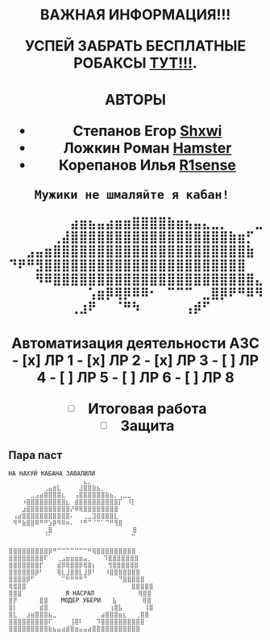 <h1 align="center">ВАЖНАЯ ИНФОРМАЦИЯ!!!<a> 

УСПЕЙ ЗАБРАТЬ БЕСПЛАТНЫЕ РОБАКСЫ [ТУТ!!!](https://www.youtube.com/watch?v=dQw4w9WgXcQ ).

<h1 align="center">АВТОРЫ</a> 

- Степанов Егор [Shxwi](https://steamcommunity.com/id/Shxwii/ )
- Ложкин Роман [Hamster](https://steamcommunity.com/id/roman_pampirs/ )
- Корепанов Илья [R1sense](https://steamcommunity.com/id/r1sense/ )
```
Мужики не шмаляйте я кабан! 
⠀⠀⠀⠀⠀⠀⠀⠀⠀⠀⠀⠀⠀⠀⠀⠀⠀⠀⠀⠀⠀⠀⠀⠀⠀⠀⠀⠀⠀⠀ 
⠀⠀⠀⠀⠀⠀⠀⣴⣶⣦⣤⣴⣶⣶⣿⣿⣿⣿⣷⣶⣦⣤⣄⣀⡀⠀⠀⠀⣀⡀ 
⠀⠀⠀⠀⠀⢀⣼⣿⣿⣿⣿⣿⣿⣿⣿⣿⣿⣿⣿⣿⣿⣿⣿⣿⣿⣷⣶⡋⠀⠀ 
⠀⠀⣠⣤⣶⣿⣿⣿⣿⣿⣿⣿⣿⣿⣿⣿⣿⣿⣿⣿⣿⣿⣿⣿⣿⣿⣿⣷⠀⠀ 
⠙⠟⠛⣻⣿⣿⣿⣿⣿⣿⣿⣿⣿⣿⣿⣿⣿⣿⣿⣿⣿⣿⣿⣿⣿⣿⣿⠀⠀ 
⠀⠀⠀⠻⠿⣿⣿⣿⣿⣿⣿⣿⣿⣿⣿⣿⣿⣿⣿⣿⣿⣿⣿⣿⣿⣿⣿⣿⣄⡀ 
⠀⠀⠀⠀⠀⠀⠀⠀⠀⢡⣶⡿⢿⡿⠿⠿⠂⠀⠉⠉⠉⠀⣀⣿⡿⠟⠛⠿⠻⠇ 
⠀⠀⠀⠀⠀⠀⠀⢀⣰⠟⠀⠀⠈⠛⠳⠀⠀⠀⠀⠀⢠⡾⠋⠀⠀⠀⠀⠀⠀⠀⠀    
```

<h1 align="center">Автоматизация деятельности АЗС</a> 
- [x] ЛР 1
- [x] ЛР 2
- [x] ЛР 3
- [ ] ЛР 4
- [ ] ЛР 5
- [ ] ЛР 6
- [ ] ЛР 8

- [ ] Итоговая работа
- [ ] Защита

## Пара паст
```
НА НАХУЙ КАБАНА ЗАВАЛИЛИ
⠀⠀⠀⠀⠀⠀⠀⠀⠀⠀⠀⠀⠀⠀⠀⠀⠀⣄⡀⠀⠀⠀⠀⠀⠀⠀⠀⠀⠀⠀
⠀⠀⠀⠀⠀⠀⠀⠀⢀⣤⣶⣇⠀⠀⠀⠀⣸⣿⣿⣷⣦⡀⠀⠀⠀⠀⠀⠀⠀⠀ 
⠀⠀⠀⠀⠀⣀⣠⣴⣿⣿⣿⣿⣆⠀⠀⢠⣿⣿⣿⣿⣿⣿⣷⣦⡀⢀⣀⣀⠀
⠀⠀⠀⠰⣿⣿⣿⣿⣿⣿⣿⣿⣿⣆⠀⣾⣿⣿⣿⣿⣿⣿⣿⣿⣿⡏⠀⠸⡇
⠀⠀⠀⣰⣿⣿⣿⣿⣿⣿⣿⣿⣿⣿⡜⠿⢿⣿⣿⣿⣿⣿⣿⣿⣿⠀⠀⠀⠀⠀
⠀⢠⣴⣿⣿⣿⣿⣿⣿⣿⣿⣿⣿⣿⠄⠀⠀⢀⣀⣹⣿⣿⣿⣿⣇⠀⠀⠀⠀
⠀⠻⠛⣷⣿⣿⠿⠛⠛⣱⡿⠻⠿⠶⠄⠀⠘⠛⠉⠈⠉⠁⠉⠛⢻⣿⠀⠀
⠀⠀⠀⠀⠀⠀⠀⠀⢀⣿⠀⠀⠀⠀⠀⠀⠀⠀⠀⠀⠀⠀⠀⠀⠀    ⣿⠀⠀⠀⠀
⠀⠀⠀⠀⠀⠀⠀⠀⠈⠁⠀⠀⠀⠀⠀⠀⠀⠀⠀⠀⠀⠀⠀      ⠉⠀
```
```
⣿⣿⣿⣿⣿⣿⣿⣿⣿⡿⠛⠉⠉⠉⠉⠉⠉⠉⠛⢿⣿⣿⣿⣿⣿⣿⣿⣿⣿
⣿⣿⣿⣿⣿⣿⣿⣿⠏⠀⠀⢀⣠⣶⣶⣶⣶⣤⡀ ⠀ ⠹⣿⣿⣿⣿⣿⣿⣿
⣿⣿⣿⣿⣿⣿⣿⡏⠀⠀⠀⣾⡿⢿⣿⣿⡿⢿⣿⡆ ⠀ ⢻⣿⣿⣿⣿⣿⣿
⣿⣿⣿⣿⣿⣿⡿⠃⠀⠀⠀⢿⣇⣸⣿⣿⣇⣸⡿⠃⠀⠀⠸⣿⣿⣿⣿⣿⣿⣿
⣿⣿⣿⣿⡿⠋⠀⠀⠀⠀⠀⠀⠉⠛⠛⠛⠛⠉⠀⠀⠀⠀⠀⠀⠀⠙⣿⣿⣿⣿⣿
⢿⣿⣿⣿⠀⠀⠀⠀⠀⠀⠀⠀⠀⠀⠀⠀⠀⠀⠀⠀⠀⠀⠀⠀⠀⠀⠀⠀⣿⣿⣿⣿⣿
⣿⣿⣿⠀⠀⠀⠀⠀⠀⠀⠀⠀⠀Я НАСРАЛ⠀⠀⠀⠀⠀⠀⠀⠀⠀⠀⢿⣿⣿
⣿⡟⠀⠀⠀⠀⠀⣿⣿⠀⠀⠀МОДЕР УБЕРИ⠀  ⣧⠀⠀⠀⠀⠀ ⢿⣿
⣿⡇⠀⠀⠀⠀⠀⣾⣿⠀⠀⠀⠀⠀⠀⠀⠀⠀⠀⠀⠀⠀⠀⢰⣿⣧⠀⠀⠀⠀⠀⢸⣿
⣿⣇⠀⠀⣰⣶⣿⣿⣿⣦⣀⠀⠀⠀⠀⠀⠀⠀⠀⠀⠀⣴⣿⣿⣿⣶⣆⠀⠀⢀⣿⣿
⣿⣿⣿⣿⣿⣿⣿⣿⣿⠏⠀⠀⠀⠀⢸⣿⠇⠀⠀⠀⠹⣿⣿⣿⣿⣿⣿⣿⣿⣿⣿
⣿⣿⣿⣿⣿⣿⣿⣿⣿⣷⣦⣤⣴⣾⣿⣶⣤⣤⣴⣿⣿⣿⣿⣿⣿⣿⣿⣿⣿⣿
```

